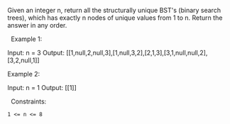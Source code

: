 Given an integer n, return all the structurally unique BST's (binary search trees), which has exactly n nodes of unique values from 1 to n. Return the answer in any order.

 
Example 1:

Input: n = 3
Output: [[1,null,2,null,3],[1,null,3,2],[2,1,3],[3,1,null,null,2],[3,2,null,1]]


Example 2:

Input: n = 1
Output: [[1]]


 
Constraints:


	1 <= n <= 8

